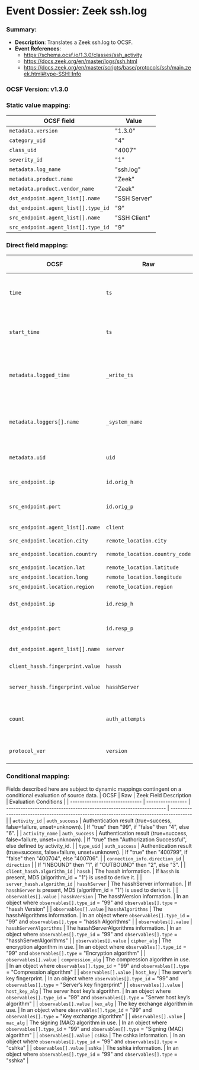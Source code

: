 # Event Dossier: Zeek ssh.log
### Summary:
- **Description**: Translates a Zeek ssh.log to OCSF. 
- **Event References**:
  - https://schema.ocsf.io/1.3.0/classes/ssh_activity
  - https://docs.zeek.org/en/master/logs/ssh.html
  - https://docs.zeek.org/en/master/scripts/base/protocols/ssh/main.zeek.html#type-SSH::Info
    
 ### OCSF Version: v1.3.0

 ### Static value mapping:
| OCSF field                          | Value                                           |
| ----------------------------------- | ----------------------------------------------- |
| `metadata.version`                  | "1.3.0"                                         |
| `category_uid`                      | "4"                                             |
| `class_uid`                         | "4007"                                          |
| `severity_id`                       | "1"                                             |
| `metadata.log_name`                 | "ssh.log"                                       |
| `metadata.product.name`             | "Zeek"                                          |
| `metadata.product.vendor_name`      | "Zeek"                                          |
| `dst_endpoint.agent_list[].name`    | "SSH Server"                                    |
| `dst_endpoint.agent_list[].type_id` | "9"                                             |
| `src_endpoint.agent_list[].name`    | "SSH Client"                                    |
| `src_endpoint.agent_list[].type_id` | "9"                                             |

 ### Direct field mapping:
| OCSF                           | Raw                         | Zeek Field Description                                                                  | Notes                   |
| ------------------------------ | --------------------------- | --------------------------------------------------------------------------------------- | ----------------------- |
| `time`                         | `ts`                        | Timestamp indicating when the event occurred.                                           | Convert to epoch value. |
| `start_time`                   | `ts`                        | Timestamp indicating when the event occurred.                                           | Convert to epoch value. |
| `metadata.logged_time`         | `_write_ts`                 | Timestamp indicating when the log entry was written to disk.                            | Convert to epoch value. |
| `metadata.loggers[].name`      | `_system_name`              | Name of the system or logging subsystem generating the log entry.                       |                         |
| `metadata.uid`                 | `uid`                       | Unique ID for the connection.                                                           |                         |
| `src_endpoint.ip`              | `id.orig_h`                 | The originator’s IP address.                                                            |                         |
| `src_endpoint.port`            | `id.orig_p`                 | The originator’s port number.                                                           |                         |
| `src_endpoint.agent_list[].name` | `client`                  | The client’s version string.                                                            |                         |
| `src_endpoint.location.city`   | `remote_location.city`      | The city.                                                                               |                         |
| `src_endpoint.location.country`| `remote_location.country_code` | The country code.                                                                    |                         |
| `src_endpoint.location.lat`    | `remote_location.latitude`  | Latitude.                                                                               |                         |
| `src_endpoint.location.long`   | `remote_location.longitude` | Longitude.                                                                              |                         |
| `src_endpoint.location.region` | `remote_location.region`    | The region.                                                                             |                         |
| `dst_endpoint.ip`              | `id.resp_h`                 | The responder’s IP address.                                                             |                         |
| `dst_endpoint.port`            | `id.resp_p`                 | The responder’s port number.                                                            |                         |
| `dst_endpoint.agent_list[].name` | `server`                  | The server’s version string.                                                            |                         |
| `client_hassh.fingerprint.value` | `hassh`                   | The hassh information.                                                                  |                         |
| `server_hassh.fingerprint.value` | `hasshServer`             | The hasshServer information.                                                            |                         |
| `count`                        | `auth_attempts`             | The number of authentication attempts observed.                                         |                         |
| `protocol_ver`                 | `version`                   | SSH major version (1, 2, or unset).                                                     | As string for vendor compatibility. |

 ### Conditional mapping:
Fields described here are subject to dynamic mappings contingent on a conditional evaluation of source data.
| OCSF                           | Raw               | Zeek Field Description                                              | Evaluation Conditions                                                                   |
| ------------------------------ | ----------------- | ------------------------------------------------------------------- | --------------------------------------------------------------------------------------- |
| `activity_id`                  | `auth_success`    | Authentication result (true=success, false=failure, unset=unknown). | If "true" then "99", if "false" then "4", else "6".                                     |
| `activity_name`                | `auth_success`    | Authentication result (true=success, false=failure, unset=unknown). | If "true" then "Authorization Successful", else defined by activity_id.                 |
| `type_uid`                     | `auth_success`    | Authentication result (true=success, false=failure, unset=unknown). | If "true" then "400799", if "false" then "400704", else "400706".                       |
| `connection_info.direction_id` | `direction`       |                                                                     | If "INBOUND" then "1", if "OUTBOUND" then "2", else "3".                                |
| `client_hassh.algorithm_id`    | `hassh`           | The hassh information.                                              | If `hassh` is present, MD5 (algorithm_id = "1") is used to derive it.                   |
| `server_hassh.algorithm_id`    | `hasshServer`     | The hasshServer information.                                        | If `hasshServer` is present, MD5 (algorithm_id = "1") is used to derive it.             |
| `observables[].value`          | `hasshVersion`    | The hasshVersion information.                                       | In an object where `observables[].type_id` = "99" and `observables[].type` = "hassh Version"               |
| `observables[].value`          | `hasshAlgorithms` | The hasshAlgorithms information.                                    | In an object where `observables[].type_id` = "99" and `observables[].type` = "hassh Algorithms"            |
| `observables[].value`          | `hasshServerAlgorithms` | The hasshServerAlgorithms information.                        | In an object where `observables[].type_id` = "99" and `observables[].type` = "hasshServerAlgorithms"       |
| `observables[].value`          | `cipher_alg`      | The encryption algorithm in use.                                    | In an object where `observables[].type_id` = "99" and `observables[].type` = "Encryption algorithm"        |
| `observables[].value`          | `compression_alg` | The compression algorithm in use.                                   | In an object where `observables[].type_id` = "99" and `observables[].type` = "Compression algorithm"       |
| `observables[].value`          | `host_key`        | The server’s key fingerprint.                                       | In an object where `observables[].type_id` = "99" and `observables[].type` = "Server’s key fingerprint"    |
| `observables[].value`          | `host_key_alg`    | The server host key’s algorithm.                                    | In an object where `observables[].type_id` = "99" and `observables[].type` = "Server host key’s algorithm" |
| `observables[].value`          | `kex_alg`         | The key exchange algorithm in use.                                  | In an object where `observables[].type_id` = "99" and `observables[].type` = "Key exchange algorithm"      |
| `observables[].value`          | `mac_alg`         | The signing (MAC) algorithm in use.                                 | In an object where `observables[].type_id` = "99" and `observables[].type` = "Signing (MAC) algorithm"     |
| `observables[].value`          | `cshka`           | The cshka information.                                              | In an object where `observables[].type_id` = "99" and `observables[].type` = "cshka"                       |
| `observables[].value`          | `sshka`           | The sshka information.                                              | In an object where `observables[].type_id` = "99" and `observables[].type` = "sshka"                       |
